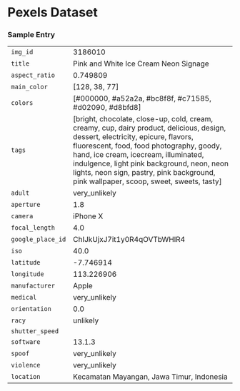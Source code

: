 # Pexels Dataset


### Sample Entry
|           |                                                                                                                                                                                                                                                                                                                                                       |
|-----------------|--------------------------------------------------------------------------------------------------------------------------------------------------------------------------------------------------------------------------------------------------------------------------------------------------------------------------------------------------------------|
| `img_id`          | 3186010
| `title`           | Pink and White Ice Cream Neon Signage                                                                                                                                                                                                                                                                                                                        |
| `aspect_ratio`    | 0.749809                                                                                                                                                                                                                                                                                                                                                     |
| `main_color`      | [128, 38, 77]                                                                                                                                                                                                                                                                                                                                                |
| `colors`          | [#000000, #a52a2a, #bc8f8f, #c71585, #d02090, #d8bfd8]                                                                                                                                                                                                                                                                                                       |
| `tags`            | [bright, chocolate, close-up, cold, cream, creamy, cup, dairy product, delicious, design, dessert, electricity, epicure, flavors, fluorescent, food, food photography, goody, hand, ice cream, icecream, illuminated, indulgence, light pink background, neon, neon lights, neon sign, pastry, pink background, pink wallpaper, scoop, sweet, sweets, tasty] |
| `adult`           | very_unlikely                                                                                                                                                                                                                                                                                                                                                |
| `aperture`        | 1.8                                                                                                                                                                                                                                                                                                                                                          |
| `camera`          | iPhone X                                                                                                                                                                                                                                                                                                                                                     |
| `focal_length`    | 4.0                                                                                                                                                                                                                                                                                                                                                          |
| `google_place_id` | ChIJkUjxJ7it1y0R4qOVTbWHlR4                                                                                                                                                                                                                                                                                                                                  |
| `iso`             | 40.0                                                                                                                                                                                                                                                                                                                                                         |
| `latitude`        | -7.746914                                                                                                                                                                                                                                                                                                                                                    |
| `longitude`       | 113.226906                                                                                                                                                                                                                                                                                                                                                   |
| `manufacturer`    | Apple                                                                                                                                                                                                                                                                                                                                                        |
| `medical`         | very_unlikely                                                                                                                                                                                                                                                                                                                                                |
| `orientation`     | 0.0                                                                                                                                                                                                                                                                                                                                                          |
| `racy`            | unlikely                                                                                                                                                                                                                                                                                                                                                     |
| `shutter_speed`   |                                                                                                                                                                                                                                                                                                                                                              |
| `software`        | 13.1.3                                                                                                                                                                                                                                                                                                                                                       |
| `spoof`           | very_unlikely                                                                                                                                                                                                                                                                                                                                                |
| `violence`       | very_unlikely                                                                                                                                                                                                                                                                                                                                                |
| `location`        | Kecamatan Mayangan, Jawa Timur, Indonesia                                                                                                                                                                                                                                                                                                                    |
                                                                                                                                                                  


